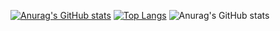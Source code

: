 [![Anurag's GitHub stats](https://github-readme-stats.vercel.app/api?username=AdmiralAnne)](https://github.com/anuraghazra/github-readme-stats)
[![Top Langs](https://github-readme-stats.vercel.app/api/top-langs/?username=AdmiralAnne&layout=compact)](https://github.com/anuraghazra/github-readme-stats)
![Anurag's GitHub stats](https://github-readme-stats.vercel.app/api?username=AdmiralAnne&show_icons=true&theme=onedark)
